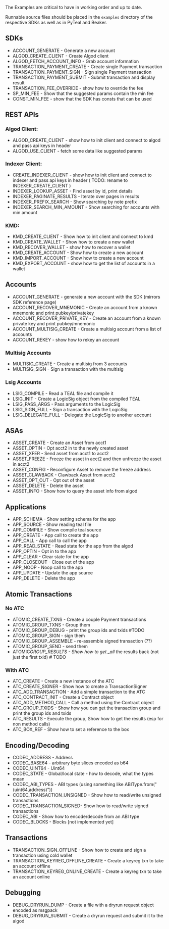 The Examples are critical to have in working order and up to date.

Runnable source files should be placed in the `examples` directory of the respective SDKs as well as in PyTeal and Beaker.

## SDKs

- ACCOUNT_GENERATE - Generate a new account
- ALGOD_CREATE_CLIENT - Create Algod client
- ALGOD_FETCH_ACCOUNT_INFO - Grab account information
- TRANSACTION_PAYMENT_CREATE - Create single Payment transaction
- TRANSACTION_PAYMENT_SIGN - Sign single Payment transaction
- TRANSACTION_PAYMENT_SUBMIT - Submit transaction and display result
- TRANSACTION_FEE_OVERRIDE - show how to override the fee
- SP_MIN_FEE - Show that the suggested params contain the min fee
- CONST_MIN_FEE - show that the SDK has consts that can be used

## REST APIs
### Algod Client:

- ALGOD_CREATE_CLIENT - show how to init client and connect to algod and pass api keys in header
- ALGOD_USE_CLIENT - fetch some data like suggested params

### Indexer Client:

- CREATE_INDEXER_CLIENT - show how to init client and connect to indexer and pass api keys in header ( TODO: rename to INDEXER_CREATE_CLIENT )
- INDEXER_LOOKUP_ASSET - Find asset by id, print details
- INDEXER_PAGINATE_RESULTS - Iterate over pages in results
- INDEXER_PREFIX_SEARCH - Show searching by note prefix
- INDEXER_SEARCH_MIN_AMOUNT - Show searching for accounts with min amount

### KMD:

- KMD_CREATE_CLIENT - Show how to init client and connect to kmd
- KMD_CREATE_WALLET - Show how to create a new wallet
- KMD_RECOVER_WALLET - show how to recover a wallet
- KMD_CREATE_ACCOUNT - Show how to create a new account
- KMD_IMPORT_ACCOUNT - Show how to create a new account
- KMD_EXPORT_ACCOUNT - show how to get the list of accounts in a wallet

## Accounts

- ACCOUNT_GENERATE - generate a new account with the SDK (mirrors SDK reference page)
- ACCOUNT_RECOVER_MNEMONIC - Create an account from a known mnemonic and print pubkey/privatekey
- ACCOUNT_RECOVER_PRIVATE_KEY - Create an account from a known private key and print pubkey/mnemonic
- ACCOUNT_MULTISIG_CREATE - Create a multisig account from a list of accounts
- ACCOUNT_REKEY - show how to rekey an account

### Multisig Accounts

- MULTISIG_CREATE - Create a multisig from 3 accounts
- MULTISIG_SIGN - Sign a transaction with the multisig 

### Lsig Accounts

- LSIG_COMPILE - Read a TEAL file and compile it
- LSIG_INIT - Create a LogicSig object from the compiled TEAL
- LSIG_PASS_ARGS - Pass arguments to the LogicSig
- LSIG_SIGN_FULL - Sign a transaction with the LogicSig
- LSIG_DELEGATE_FULL - Delegate the LogicSig to another account

## ASAs

- ASSET_CREATE - Create an Asset from acct1
- ASSET_OPTIN - Opt acct2 in to the newly created asset
- ASSET_XFER - Send asset from acct1 to acct2
- ASSET_FREEZE - Freeze the asset in acct2 and then unfreeze the asset in acct2
- ASSET_CONFIG - Reconfigure Asset to remove the freeze address
- ASSET_CLAWBACK - Clawback Asset from acct2
- ASSET_OPT_OUT - Opt out of the asset
- ASSET_DELETE - Delete the asset
- ASSET_INFO - Show how to query the asset info from algod

## Applications

- APP_SCHEMA - Show setting schema for the app
- APP_SOURCE - Show reading teal file
- APP_COMPILE - Show compile teal source
- APP_CREATE - App call to create the app
- APP_CALL - App call to call the app
- APP_READ_STATE - Read state for the app from the algod
- APP_OPTIN - Opt in to the app
- APP_CLEAR - Clear state for the app
- APP_CLOSEOUT - Close out of the app
- APP_NOOP - Noop call to the app
- APP_UPDATE - Update the app source
- APP_DELETE - Delete the app

## Atomic Transactions

### No ATC

- ATOMIC_CREATE_TXNS - Create a couple Payment transactions
- ATOMIC_GROUP_TXNS - Group them
- ATOMIC_GROUP_DEBUG - print the group ids and txids #TODO
- ATOMIC_GROUP_SIGN - sign them
- ATOMIC_GROUP_ASSEMBLE - re-assemble signed transaction (??)
- ATOMIC_GROUP_SEND - send them
- ATOMIC*GROUP_RESULTS - Show how to get \_all* the results back (not just the first txid) # TODO

### With ATC

- ATC_CREATE - Create a new instance of the ATC
- ATC_CREATE_SIGNER - Show how to create a TransactionSigner
- ATC_ADD_TRANSACTION - Add a simple transaction to the ATC
- ATC_CONTRACT_INIT - Create a Contract object
- ATC_ADD_METHOD_CALL - Call a method using the Contract object
- ATC_GROUP_TXIDS - Show how you can get the transaction group and print the group ids and txids
- ATC_RESULTS - Execute the group, Show how to get the results (esp for non method calls)
- ATC_BOX_REF - Show how to set a reference to the box

## Encoding/Decoding

- CODEC_ADDRESS - Address
- CODEC_BASE64 - arbitrary byte slices encoded as b64
- CODEC_UINT64 - Uint64
- CODEC_STATE - Global/local state - how to decode, what the types mean
- CODEC_ABI_TYPES - ABI types (using something like ABIType.from("(uint64,address)"))
- CODEC_TRANSACTION_UNSIGNED - Show how to read/write unsigned transactions
- CODEC_TRANSACTION_SIGNED- Show how to read/write signed transactions
- CODEC_ABI - Show how to encode/decode from an ABI type
- CODEC_BLOCKS - Blocks [not implemented yet]

## Transactions

- TRANSACTION_SIGN_OFFLINE - Show how to create and sign a transaction using cold wallet
- TRANSACTION_KEYREG_OFFLINE_CREATE - Create a keyreg txn to take an account offline
- TRANSACTION_KEYREG_ONLINE_CREATE - Create a keyreg txn to take an account online

## Debugging

- DEBUG_DRYRUN_DUMP - Create a file with a dryrun request object encoded as msgpack
- DEBUG_DRYRUN_SUBMIT - Create a dryrun request and submit it to the algod
